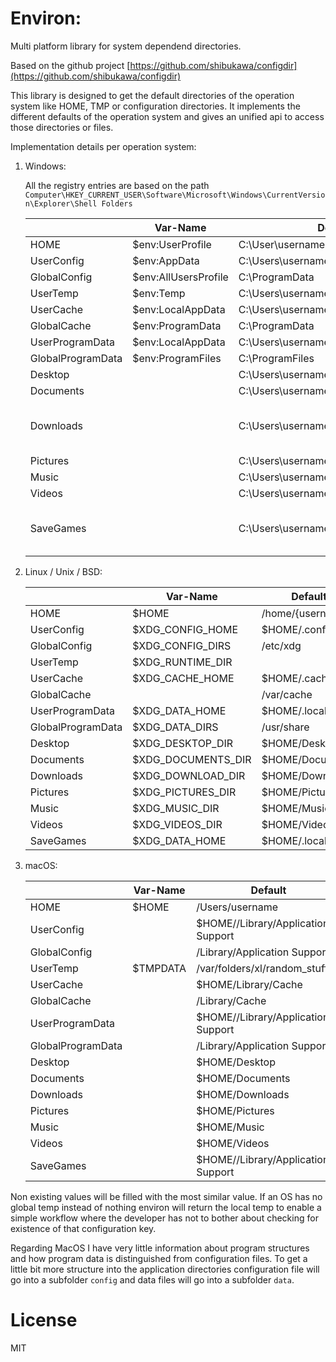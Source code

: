 # Environ:

Multi platform library for system dependend directories.

Based on the github project [https://github.com/shibukawa/configdir](https://github.com/shibukawa/configdir)

This library is designed to get the default directories of the operation
system like HOME, TMP or configuration directories. It implements the
different defaults of the operation system and gives an unified api to
access those directories or files.

Implementation details per operation system:
1. Windows:

   All the registry entries are based on the path `Computer\HKEY_CURRENT_USER\Software\Microsoft\Windows\CurrentVersion\Explorer\Shell Folders`

    |                    | Var-Name                    | Default                              | Reqistry key |
    | ------------------ | --------------------------- | ------------------------------------ | ------------ |
    | HOME               | $env:UserProfile            | C:\User\username                     |              |
    | UserConfig         | $env:AppData                | C:\Users\username\AppData\Roaming    |              |
    | GlobalConfig       | $env:AllUsersProfile        | C:\ProgramData                       |              |
    | UserTemp           | $env:Temp                   | C:\Users\username\AppData\Local\Temp |              |
    | UserCache          | $env:LocalAppData           | C:\Users\username\AppData\Local      |              |
    | GlobalCache        | $env:ProgramData            | C:\ProgramData                       |              |
    | UserProgramData    | $env:LocalAppData           | C:\Users\username\AppData\Local      |              |
    | GlobalProgramData  | $env:ProgramFiles           | C:\ProgramFiles                      |              |
    | Desktop            |                             | C:\Users\username\Desktop            | Desktop      |
    | Documents          |                             | C:\Users\username\Documents          | Personal     |
    | Downloads          |                             | C:\Users\username\Downloads          | {374DE290-123F-4565-9164-39C4925E467B} |
    | Pictures           |                             | C:\Users\username\Pictures           | My Pictures  |
    | Music              |                             | C:\Users\username\Music              | My Music     |
    | Videos             |                             | C:\Users\username\Videos             | My Video     |
    | SaveGames          |                             | C:\Users\username\Saved Games        | {4C5C32FF-BB9D-43B0-B5B4-2D72E54EAAA4} |

2. Linux / Unix / BSD:

    |                    | Var-Name                    | Default                              |
    | ------------------ | --------------------------- | ------------------------------------ |
    | HOME               | $HOME                       | /home/{username}                     |
    | UserConfig         | $XDG_CONFIG_HOME            | $HOME/.config                        |
    | GlobalConfig       | $XDG_CONFIG_DIRS            | /etc/xdg                             |
    | UserTemp           | $XDG_RUNTIME_DIR            |                                      |
    | UserCache          | $XDG_CACHE_HOME             | $HOME/.cache                         |
    | GlobalCache        |                             | /var/cache                           |
    | UserProgramData    | $XDG_DATA_HOME              | $HOME/.local/share                   |
    | GlobalProgramData  | $XDG_DATA_DIRS              | /usr/share                           |
    | Desktop            | $XDG_DESKTOP_DIR            | $HOME/Desktop                        |
    | Documents          | $XDG_DOCUMENTS_DIR          | $HOME/Documents                      |
    | Downloads          | $XDG_DOWNLOAD_DIR           | $HOME/Downloads                      |
    | Pictures           | $XDG_PICTURES_DIR           | $HOME/Pictures                       |
    | Music              | $XDG_MUSIC_DIR              | $HOME/Music                          |
    | Videos             | $XDG_VIDEOS_DIR             | $HOME/Videos                         |
    | SaveGames          | $XDG_DATA_HOME              | $HOME/.local/share                   |

3. macOS:

    |                    | Var-Name                    | Default                              |
    | ------------------ | --------------------------- | ------------------------------------ |
    | HOME               | $HOME                       | /Users/username                      |
    | UserConfig         |                             | $HOME//Library/Application Support   |
    | GlobalConfig       |                             | /Library/Application Support         |
    | UserTemp           | $TMPDATA                    | /var/folders/xl/random_stuff/T/      |
    | UserCache          |                             | $HOME/Library/Cache                  |
    | GlobalCache        |                             | /Library/Cache                       |
    | UserProgramData    |                             | $HOME//Library/Application Support   |
    | GlobalProgramData  |                             | /Library/Application Support         |
    | Desktop            |                             | $HOME/Desktop                        |
    | Documents          |                             | $HOME/Documents                      |
    | Downloads          |                             | $HOME/Downloads                      |
    | Pictures           |                             | $HOME/Pictures                       |
    | Music              |                             | $HOME/Music                          |
    | Videos             |                             | $HOME/Videos                         |
    | SaveGames          |                             | $HOME//Library/Application Support   |

Non existing values will be filled with the most similar value. If an OS has no global temp
 instead of nothing environ will return the local temp to enable a simple workflow
 where the developer has not to bother about checking for existence of that configuration
 key.

Regarding MacOS I have very little information about program structures
 and how program data is distinguished from configuration files. To get
 a little bit more structure into the application directories configuration
 file will go into a subfolder `config` and data files will go into a subfolder
 `data`.

License
=======

MIT
